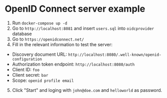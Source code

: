 # OpenID Connect server example

1. Run `docker-compose up -d`
2. Go to `http://localhost:8081` and insert `users.sql` into `oidcprovider` database
3. Go to `https://openidconnect.net/`
4. Fill in the relevant information to test the server:
- Discovery document URL: `http://localhost:8080/.well-known/openid-configuration`
- Authorization token endpoint: `http://localhost:8080/auth`
- Client ID: `foo`
- Client secret: `bar`
- Scope: `openid profile email`
5. Click "Start" and loging with `john@doe.com` and `helloworld` as password.